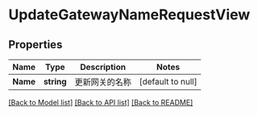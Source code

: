 # UpdateGatewayNameRequestView

## Properties
Name | Type | Description | Notes
------------ | ------------- | ------------- | -------------
**Name** | **string** | 更新网关的名称 | [default to null]

[[Back to Model list]](../README.md#documentation-for-models) [[Back to API list]](../README.md#documentation-for-api-endpoints) [[Back to README]](../README.md)


